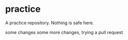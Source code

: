 # practice
A practice repository. Nothing is safe here.

some changes
some more changes, trying a pull request

